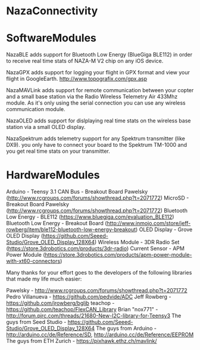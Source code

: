NazaConnectivity
================

SoftwareModules
===============

NazaBLE
adds support for Bluetooth Low Energy (BlueGiga BLE112) in order to receive real time stats of NAZA-M V2 chip on any iOS device.

NazaGPX
adds support for logging your flight in GPX format and view your flight in GoogleEarth.
http://www.topografix.com/gpx.asp

NazaMAVLink
adds support for remote communication between your copter and a small base station via the Radio Wireless Telemetry Air 433Mhz module.
As it's only using the serial connection you can use any wireless communication module.

NazaOLED
adds support for dislplaying real time stats on the wireless base station via a small OLED display.

NazaSpektrum
adds telemetry support for any Spektrum transmitter (like DX9).
you only have to connect your board to the Spektrum TM-1000 and you get real time stats on your transmitter.

HardwareModules
===============
Arduino - Teensy 3.1
CAN Bus - Breakout Board Pawelsky (http://www.rcgroups.com/forums/showthread.php?t=2071772)
MicroSD - Breakout Board Pawelsky (http://www.rcgroups.com/forums/showthread.php?t=2071772)
Bluetooth Low Energy - BLE112 (https://www.bluegiga.com/evaluation_BLE112)
Bluetooth Low Energy - Breakout Board (http://www.inmojo.com/store/jeff-rowberg/item/ble112-bluetooth-low-energy-breakout)
OLED Display - Grove OLED Display (https://github.com/Seeed-Studio/Grove_OLED_Display_128X64)
Wireless Module - 3DR Radio Set (https://store.3drobotics.com/products/3dr-radio)
Current Sensor - APM Power Module (https://store.3drobotics.com/products/apm-power-module-with-xt60-connectors)



Many thanks for your effort goes to the developers of the following libraries that made my life much easier:

Pawelsky - http://www.rcgroups.com/forums/showthread.php?t=2071772
Pedro Villanueva - https://github.com/pedvide/ADC
Jeff Rowberg - https://github.com/jrowberg/bglib
teachop - https://github.com/teachop/FlexCAN_Library
Brian "nox771" - http://forum.pjrc.com/threads/21680-New-I2C-library-for-Teensy3
The guys from Seed Studio - https://github.com/Seeed-Studio/Grove_OLED_Display_128X64
The guys from Arduino - http://arduino.cc/de/Reference/SD, http://arduino.cc/de/Reference/EEPROM
The guys from ETH Zurich - https://pixhawk.ethz.ch/mavlink/
